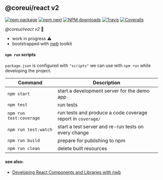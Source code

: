 ## @coreui/react v2

[![npm package][npm-badge]][npm]
[![npm next][npm-next]][npm]
[![NPM downloads][npm-download]][npm]
[![Travis][build-badge]][build]
[![Coveralls][coveralls-badge]][coveralls]

[build-badge]: https://img.shields.io/travis/user/repo/master.png?style=flat-square
[build]: https://travis-ci.org/user/repo

[npm-badge]: https://img.shields.io/npm/v/@coreui/react.png?style=flat-square
[npm-next]: https://img.shields.io/npm/v/@coreui/react/next.png?style=flat-square
[npm]: https://www.npmjs.com/package/@coreui/react
[npm-download]: https://img.shields.io/npm/dm/@coreui/react.svg?style=flat-square

[coveralls-badge]: https://img.shields.io/coveralls/user/repo/master.png?style=flat-square
[coveralls]: https://coveralls.io/github/user/repo

[circleci-badge]: https://circleci.com/gh/coreui/react/tree/master.svg?style=shield 
[circleci]: https://circleci.com/gh/coreui/react/tree/master.svg?style=shield 

_@coreui/react v2_ :construction:
- work in progress :warning:
- bootstrapped with [nwb](https://github.com/insin/nwb) toolkit

#### `npm run` scripts

`package.json` is configured with `"scripts"` we can use with `npm run` while developing the project.

Command | Description |
--- | ---
`npm start` | start a development server for the demo app
`npm test` | run tests
`npm run test:coverage` | run tests and produce a code coverage report in `coverage/`
`npm run test:watch` | start a test server and re-run tests on every change
`npm run build` | prepare for publishing to npm
`npm run clean` | delete built resources

#### see also:
- [Developing React Components and Libraries with nwb](https://github.com/insin/nwb/blob/master/docs/guides/ReactComponents.md#developing-react-components-and-libraries-with-nwb)
